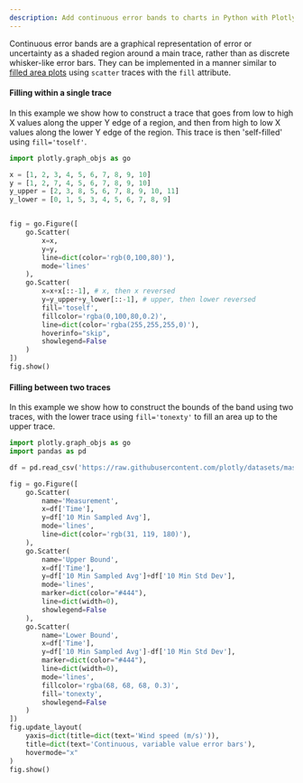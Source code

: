 ```yaml
---
description: Add continuous error bands to charts in Python with Plotly.
---
```

Continuous error bands are a graphical representation of error or uncertainty as a shaded region around a main trace, rather than as discrete whisker-like error bars. They can be implemented in a manner similar to [filled area plots](filled-area-plots.md) using `scatter` traces with the `fill` attribute.

#### Filling within a single trace

In this example we show how to construct a trace that goes from low to high X values along the upper Y edge of a region, and then from high to low X values along the lower Y edge of the region. This trace is then 'self-filled' using `fill='toself'`.

```python
import plotly.graph_objs as go

x = [1, 2, 3, 4, 5, 6, 7, 8, 9, 10]
y = [1, 2, 7, 4, 5, 6, 7, 8, 9, 10]
y_upper = [2, 3, 8, 5, 6, 7, 8, 9, 10, 11]
y_lower = [0, 1, 5, 3, 4, 5, 6, 7, 8, 9]


fig = go.Figure([
    go.Scatter(
        x=x,
        y=y,
        line=dict(color='rgb(0,100,80)'),
        mode='lines'
    ),
    go.Scatter(
        x=x+x[::-1], # x, then x reversed
        y=y_upper+y_lower[::-1], # upper, then lower reversed
        fill='toself',
        fillcolor='rgba(0,100,80,0.2)',
        line=dict(color='rgba(255,255,255,0)'),
        hoverinfo="skip",
        showlegend=False
    )
])
fig.show()
```

#### Filling between two traces

In this example we show how to construct the bounds of the band using two traces, with the lower trace using `fill='tonexty'` to fill an area up to the upper trace.

```python
import plotly.graph_objs as go
import pandas as pd

df = pd.read_csv('https://raw.githubusercontent.com/plotly/datasets/master/wind_speed_laurel_nebraska.csv')

fig = go.Figure([
    go.Scatter(
        name='Measurement',
        x=df['Time'],
        y=df['10 Min Sampled Avg'],
        mode='lines',
        line=dict(color='rgb(31, 119, 180)'),
    ),
    go.Scatter(
        name='Upper Bound',
        x=df['Time'],
        y=df['10 Min Sampled Avg']+df['10 Min Std Dev'],
        mode='lines',
        marker=dict(color="#444"),
        line=dict(width=0),
        showlegend=False
    ),
    go.Scatter(
        name='Lower Bound',
        x=df['Time'],
        y=df['10 Min Sampled Avg']-df['10 Min Std Dev'],
        marker=dict(color="#444"),
        line=dict(width=0),
        mode='lines',
        fillcolor='rgba(68, 68, 68, 0.3)',
        fill='tonexty',
        showlegend=False
    )
])
fig.update_layout(
    yaxis=dict(title=dict(text='Wind speed (m/s)')),
    title=dict(text='Continuous, variable value error bars'),
    hovermode="x"
)
fig.show()
```
